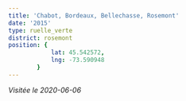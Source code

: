 ```yaml
---
title: 'Chabot, Bordeaux, Bellechasse, Rosemont'
date: '2015'
type: ruelle_verte
district: rosemont
position: {
            lat: 45.542572,
            lng: -73.590948
        }
---
```


_Visitée le 2020-06-06_
